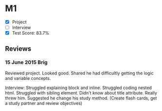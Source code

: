# M1

- [x] Project 
- [ ] Interview
- [x] Test Score: 83.7%

## Reviews

### 15 June 2015 Brig
Reviewed project. Looked good. Shared he had difficultly getting the logic and variable concepts.

Interview: Struggled explaining block and inline. Struggled coding nested html. Struggled with sibling element. Didn't know about title attribute. Really threw him. Suggested he change his study method. (Create flash cards, get a study partner and review objectives)

